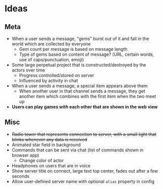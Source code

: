 # Ideas

## Meta
* When a user sends a message, "gems" burst out of it and fall in the world which are collected by everyone
  * Gem count per message is based on message length
  * Type of gems based on content of message? (URL, certain words, use of caps/punctuation, emoji)
* Some large perpetual project that is constructed/destroyed by the actors over time
  * Progress controlled/stored on server
  * Influenced by activity in chat
* When a user sends a message, a special item appears above them
  * When another user in that channel sends a message, they get another item which combines with the first item when the two meet up
* **Users can play games with each other that are shown in the web view**

## Misc
*  ~~Radio tower that represents connection to server, with a small light that blinks whenever any data is received~~
* Animated star field in background
* Commands that can be sent via chat (list of commands shown in browser app)
  * Change color of actor
* Headphones on users that are in voice
* Show server title on connect, large text top center, fades out after a few seconds
* Allow user-defined server name with optional `alias` property in config